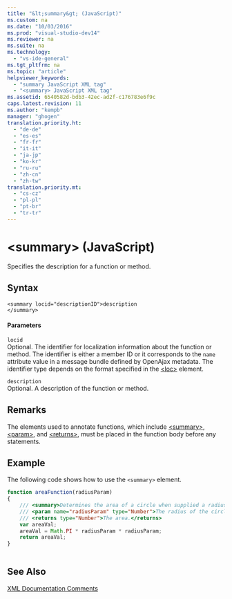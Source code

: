 ```yaml
---
title: "&lt;summary&gt; (JavaScript)"
ms.custom: na
ms.date: "10/03/2016"
ms.prod: "visual-studio-dev14"
ms.reviewer: na
ms.suite: na
ms.technology: 
  - "vs-ide-general"
ms.tgt_pltfrm: na
ms.topic: "article"
helpviewer_keywords: 
  - "summary JavaScript XML tag"
  - "<summary> JavaScript XML tag"
ms.assetid: 6540582d-bdb3-42ec-ad2f-c176783e6f9c
caps.latest.revision: 11
ms.author: "kempb"
manager: "ghogen"
translation.priority.ht: 
  - "de-de"
  - "es-es"
  - "fr-fr"
  - "it-it"
  - "ja-jp"
  - "ko-kr"
  - "ru-ru"
  - "zh-cn"
  - "zh-tw"
translation.priority.mt: 
  - "cs-cz"
  - "pl-pl"
  - "pt-br"
  - "tr-tr"
---
```

# &lt;summary&gt; (JavaScript)
Specifies the description for a function or method.  
  
## Syntax  
  
```  
<summary locid="descriptionID">description  
</summary>  
```  
  
#### Parameters  
 `locid`  
 Optional. The identifier for localization information about the function or method. The identifier is either a member ID or it corresponds to the `name` attribute value in a message bundle defined by OpenAjax metadata. The identifier type depends on the format specified in the [\<loc>](../VS_IDE/-loc---javascript-.md) element.  
  
 `description`  
 Optional. A description of the function or method.  
  
## Remarks  
 The elements used to annotate functions, which include [\<summary>](../VS_IDE/-summary---javascript-.md), [\<param>](../VS_IDE/-param---javascript-.md), and [\<returns>](../VS_IDE/-returns---javascript-.md), must be placed in the function body before any statements.  
  
## Example  
 The following code shows how to use the `<summary>` element.  
  
```javascript  
function areaFunction(radiusParam)  
{  
    /// <summary>Determines the area of a circle when supplied a radius parameter.</summary>  
    /// <param name="radiusParam" type="Number">The radius of the circle.</param>  
    /// <returns type="Number">The area.</returns>  
    var areaVal;  
    areaVal = Math.PI * radiusParam * radiusParam;  
    return areaVal;  
}  
  
```  
  
## See Also  
 [XML Documentation Comments](../VS_IDE/xml-documentation-comments--javascript-.md)